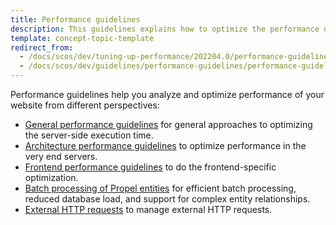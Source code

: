 ```yaml
---
title: Performance guidelines
description: This guidelines explains how to optimize the performance of your website for your Spryker based Projects.
template: concept-topic-template
redirect_from:
  - /docs/scos/dev/tuning-up-performance/202204.0/performance-guidelines.html
  - /docs/scos/dev/guidelines/performance-guidelines/performance-guidelines.html
---
```


Performance guidelines help you analyze and optimize performance of your website from different perspectives:

- [General performance guidelines](/docs/dg/dev/guidelines/performance-guidelines/general-performance-guidelines.html) for general approaches to optimizing the server-side execution time.
- [Architecture performance guidelines](/docs/dg/dev/guidelines/performance-guidelines/architecture-performance-guidelines.html) to optimize performance in the very end servers.
- [Frontend performance guidelines](/docs/dg/dev/guidelines/performance-guidelines/front-end-performance-guidelines.html) to do the frontend-specific optimization.
- [Batch processing of Propel entities](/docs/dg/dev/guidelines/performance-guidelines/performance-guidelines-batch-processing-propel-entities.html) for efficient batch processing, reduced database load, and support for complex entity relationships.
- [External HTTP requests](/docs/dg/dev/guidelines/performance-guidelines/external-http-requests.html) to manage external HTTP requests.
